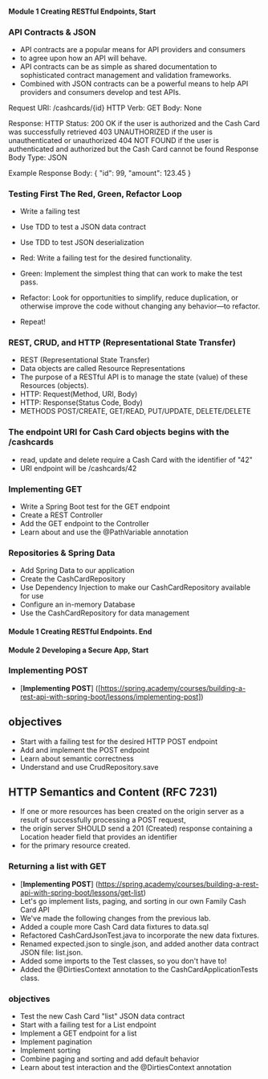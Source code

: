#### Module 1 Creating RESTful Endpoints, Start
### API Contracts & JSON
* API contracts are a popular means for API providers and consumers 
* to agree upon how an API will behave.
* API contracts can be as simple as shared documentation to sophisticated contract management and validation frameworks.
* Combined with JSON contracts can be a powerful means to help API providers and consumers develop and test APIs.

Request
    URI: /cashcards/{id}
    HTTP Verb: GET
    Body: None

Response:
    HTTP Status:
    200 OK if the user is authorized and the Cash Card was successfully retrieved
    403 UNAUTHORIZED if the user is unauthenticated or unauthorized
    404 NOT FOUND if the user is authenticated and authorized but the Cash Card cannot be found
    Response Body Type: JSON

Example Response Body:
    {
        "id": 99,
        "amount": 123.45
    }

### Testing First The Red, Green, Refactor Loop
* Write a failing test
* Use TDD to test a JSON data contract
* Use TDD to test JSON deserialization

* Red: Write a failing test for the desired functionality.
* Green: Implement the simplest thing that can work to make the test pass.
* Refactor: Look for opportunities to simplify, reduce duplication, or otherwise improve the code without changing any behavior—to refactor.
* Repeat!

### REST, CRUD, and HTTP (Representational State Transfer)
* REST (Representational State Transfer)
* Data objects are called Resource Representations
* The purpose of a RESTful API is to manage the state (value) of these Resources (objects).
* HTTP: Request(Method, URI, Body)
* HTTP: Response(Status Code, Body)
* METHODS POST/CREATE, GET/READ, PUT/UPDATE, DELETE/DELETE

### The endpoint URI for Cash Card objects begins with the /cashcards
* read, update and delete require a Cash Card with the identifier of "42"
* URI endpoint will be /cashcards/42

### Implementing GET
* Write a Spring Boot test for the GET endpoint
* Create a REST Controller
* Add the GET endpoint to the Controller
* Learn about and use the @PathVariable annotation

### Repositories & Spring Data
* Add Spring Data to our application
* Create the CashCardRepository
* Use Dependency Injection to make our CashCardRepository available for use
* Configure an in-memory Database
* Use the CashCardRepository for data management

#### Module 1 Creating RESTful Endpoints. End

#### Module 2 Developing a Secure App, Start
### Implementing POST
* [**Implementing POST**] ([https://spring.academy/courses/building-a-rest-api-with-spring-boot/lessons/implementing-post])
## objectives
* Start with a failing test for the desired HTTP POST endpoint
* Add and implement the POST endpoint
* Learn about semantic correctness
* Understand and use CrudRepository.save

## HTTP Semantics and Content (RFC 7231)
* If one or more resources has been created on the origin server as a result of successfully processing a POST request,
* the origin server SHOULD send a 201 (Created) response containing a Location header field that provides an identifier
* for the primary resource created.

### Returning a list with GET
* [**Implementing POST**] (https://spring.academy/courses/building-a-rest-api-with-spring-boot/lessons/get-list)
* Let's go implement lists, paging, and sorting in our own Family Cash Card API
* We've made the following changes from the previous lab.
* Added a couple more Cash Card data fixtures to data.sql
* Refactored CashCardJsonTest.java to incorporate the new data fixtures.
* Renamed expected.json to single.json, and added another data contract JSON file: list.json.
* Added some imports to the Test classes, so you don't have to!
* Added the @DirtiesContext annotation to the CashCardApplicationTests class.

### objectives
* Test the new Cash Card "list" JSON data contract
* Start with a failing test for a List endpoint
* Implement a GET endpoint for a list
* Implement pagination
* Implement sorting
* Combine paging and sorting and add default behavior
* Learn about test interaction and the @DirtiesContext annotation